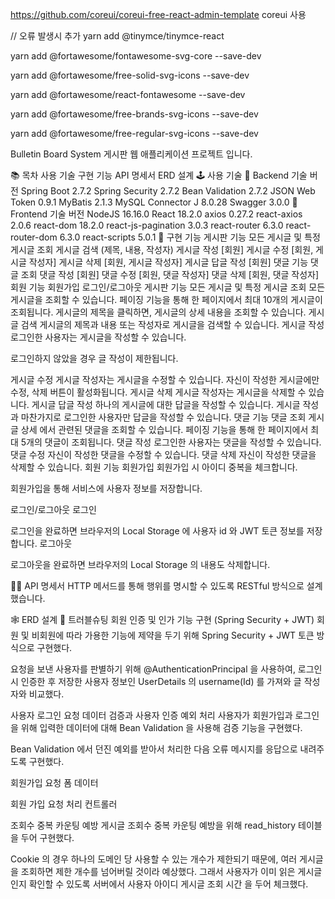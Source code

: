 https://github.com/coreui/coreui-free-react-admin-template
coreui 사용


//  오류 발생시 추가
yarn add @tinymce/tinymce-react

yarn add @fortawesome/fontawesome-svg-core --save-dev

yarn add @fortawesome/free-solid-svg-icons --save-dev

yarn add @fortawesome/react-fontawesome --save-dev

yarn add @fortawesome/free-brands-svg-icons --save-dev

yarn add @fortawesome/free-regular-svg-icons --save-dev

Bulletin Board System
게시판 웹 애플리케이션 프로젝트 입니다.


📚 목차
사용 기술
구현 기능
API 명세서
ERD 설계
🕹 사용 기술
📌 Backend
기술	버전
Spring Boot	2.7.2
Spring Security	2.7.2
Bean Validation	2.7.2
JSON Web Token	0.9.1
MyBatis	2.1.3
MySQL Connector J	8.0.28
Swagger	3.0.0
🥕 Frontend
기술	버전
NodeJS	16.16.0
React	18.2.0
axios	0.27.2
react-axios	2.0.6
react-dom	18.2.0
react-js-pagination	3.0.3
react-router	6.3.0
react-router-dom	6.3.0
react-scripts	5.0.1
🎢 구현 기능
게시판 기능
모든 게시글 및 특정 게시글 조회
게시글 검색 (제목, 내용, 작성자)
게시글 작성 [회원]
게시글 수정 [회원, 게시글 작성자]
게시글 삭제 [회원, 게시글 작성자]
게시글 답글 작성 [회원]
댓글 기능
댓글 조회
댓글 작성 [회원]
댓글 수정 [회원, 댓글 작성자]
댓글 삭제 [회원, 댓글 작성자]
회원 기능
회원가입
로그인/로그아웃
게시판 기능
모든 게시글 및 특정 게시글 조회
모든 게시글을 조회할 수 있습니다. 페이징 기능을 통해 한 페이지에서 최대 10개의 게시글이 조회됩니다.
게시글의 제목을 클릭하면, 게시글의 상세 내용을 조회할 수 있습니다.
게시글 검색
게시글의 제목과 내용 또는 작성자로 게시글을 검색할 수 있습니다.
게시글 작성
로그인한 사용자는 게시글을 작성할 수 있습니다.

로그인하지 않았을 경우 글 작성이 제한됩니다.

게시글 수정
게시글 작성자는 게시글을 수정할 수 있습니다.
자신이 작성한 게시글에만 수정, 삭제 버튼이 활성화됩니다.
게시글 삭제
게시글 작성자는 게시글을 삭제할 수 있습니다.
게시글 답글 작성
하나의 게시글에 대한 답글을 작성할 수 있습니다. 게시글 작성 과 마찬가지로 로그인한 사용자만 답글을 작성할 수 있습니다.
댓글 기능
댓글 조회
게시글 상세 에서 관련된 댓글을 조회할 수 있습니다. 페이징 기능을 통해 한 페이지에서 최대 5개의 댓글이 조회됩니다.
댓글 작성
로그인한 사용자는 댓글을 작성할 수 있습니다.
댓글 수정
자신이 작성한 댓글을 수정할 수 있습니다.
댓글 삭제
자신이 작성한 댓글을 삭제할 수 있습니다.
회원 기능
회원가입
회원가입 시 아이디 중복을 체크합니다.

회원가입을 통해 서비스에 사용자 정보를 저장합니다.

로그인/로그아웃
로그인

로그인을 완료하면 브라우저의 Local Storage 에 사용자 id 와 JWT 토큰 정보를 저장합니다.
로그아웃

로그아웃을 완료하면 브라우저의 Local Storage 의 내용도 삭제합니다.

🤙🏻 API 명세서
HTTP 메서드를 통해 행위를 명시할 수 있도록 RESTful 방식으로 설계했습니다.


🕸 ERD 설계
👾 트러블슈팅
회원 인증 및 인가 기능 구현 (Spring Security + JWT)
회원 및 비회원에 따라 가용한 기능에 제약을 두기 위해 Spring Security + JWT 토큰 방식으로 구현했다.

요청을 보낸 사용자를 판별하기 위해 @AuthenticationPrincipal 을 사용하여, 로그인 시 인증한 후 저장한 사용자 정보인 UserDetails 의 username(Id) 를 가져와 글 작성자와 비교했다.




사용자 로그인 요청 데이터 검증과 사용자 인증 예외 처리
사용자가 회원가입과 로그인을 위해 입력한 데이터에 대해 Bean Validation 을 사용해 검증 기능을 구현했다.

Bean Validation 에서 던진 예외를 받아서 처리한 다음 오류 메시지를 응답으로 내려주도록 구현했다.

회원가입 요청 폼 데이터

회원 가입 요청 처리 컨트롤러




조회수 중복 카운팅 예방
게시글 조회수 중복 카운팅 예방을 위해 read_history 테이블을 두어 구현했다.

Cookie 의 경우 하나의 도메인 당 사용할 수 있는 개수가 제한되기 때문에, 여러 게시글을 조회하면 제한 개수를 넘어버릴 것이라 예상했다. 그래서 사용자가 이미 읽은 게시글인지 확인할 수 있도록 서버에서 사용자 아이디 게시글 조회 시간 을 두어 체크했다.

